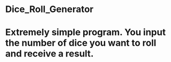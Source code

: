 # Dice_Roll_Generator
# Extremely simple program. You input the number of dice you want to roll and receive a result.

